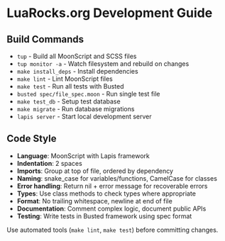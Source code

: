 # LuaRocks.org Development Guide

## Build Commands
- `tup` - Build all MoonScript and SCSS files
- `tup monitor -a` - Watch filesystem and rebuild on changes
- `make install_deps` - Install dependencies
- `make lint` - Lint MoonScript files
- `make test` - Run all tests with Busted
- `busted spec/file_spec.moon` - Run single test file
- `make test_db` - Setup test database
- `make migrate` - Run database migrations
- `lapis server` - Start local development server

## Code Style
- **Language**: MoonScript with Lapis framework
- **Indentation**: 2 spaces
- **Imports**: Group at top of file, ordered by dependency
- **Naming**: snake_case for variables/functions, CamelCase for classes
- **Error handling**: Return nil + error message for recoverable errors
- **Types**: Use class methods to check types where appropriate
- **Format**: No trailing whitespace, newline at end of file
- **Documentation**: Comment complex logic, document public APIs
- **Testing**: Write tests in Busted framework using spec format

Use automated tools (`make lint`, `make test`) before committing changes.

